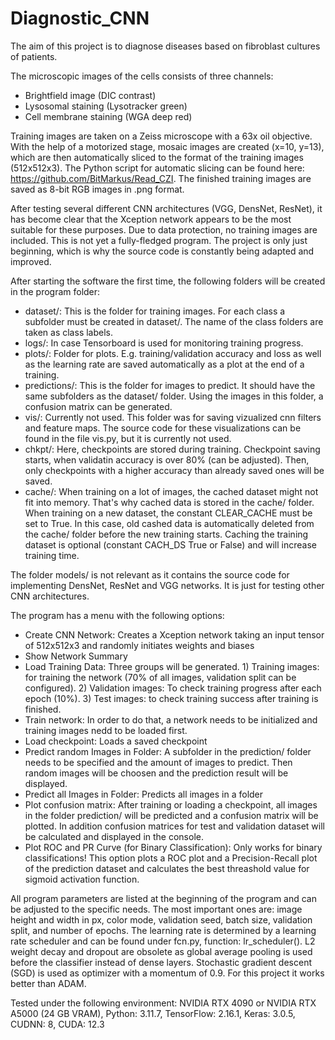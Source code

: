 # Diagnostic_CNN

The aim of this project is to diagnose diseases based on fibroblast cultures of patients. 

The microscopic images of the cells consists of three channels:
- Brightfield image (DIC contrast)
- Lysosomal staining (Lysotracker green)
- Cell membrane staining (WGA deep red)

Training images are taken on a Zeiss microscope with a 63x oil objective. With the help of a motorized stage, mosaic images are created (x=10, y=13), which are then automatically sliced to the format of the training images (512x512x3). The Python script for automatic slicing can be found here: https://github.com/BitMarkus/Read_CZI. The finished training images are saved as 8-bit RGB images in .png format.

After testing several different CNN architectures (VGG, DensNet, ResNet), it has become clear that the Xception network appears to be the most suitable for these purposes. Due to data protection, no training images are included. This is not yet a fully-fledged program. The project is only just beginning, which is why the source code is constantly being adapted and improved.

After starting the software the first time, the following folders will be created in the program folder:
- dataset/: This is the folder for training images. For each class a subfolder must be created in dataset/. The name of the class folders are taken as class labels.
- logs/: In case Tensorboard is used for monitoring training progress.
- plots/: Folder for plots. E.g. training/validation accuracy and loss as well as the learning rate are saved automatically as a plot at the end of a training.
- predictions/: This is the folder for images to predict. It should have the same subfolders as the dataset/ folder. Using the images in this folder, a confusion matrix can be generated.
- vis/: Currently not used. This folder was for saving vizualized cnn filters and feature maps. The source code for these visualizations can be found in the file vis.py, but it is currently not used.
- chkpt/: Here, checkpoints are stored during training. Checkpoint saving starts, when validatin accuracy is over 80% (can be adjusted). Then, only checkpoints with a higher accuracy than already saved ones will be saved.
- cache/: When training on a lot of images, the cached dataset might not fit into memory. That's why cached data is stored in the cache/ folder. When training on a new dataset, the constant CLEAR_CACHE must be set to True. In this case, old cashed data is automatically deleted from the cache/ folder before the new training starts. Caching the training dataset is optional (constant CACH_DS True or False) and will increase training time.

The folder models/ is not relevant as it contains the source code for implementing DensNet, ResNet and VGG networks. It is just for testing other CNN architectures.

The program has a menu with the following options:
- Create CNN Network: Creates a Xception network taking an input tensor of 512x512x3 and randomly initiates weights and biases
- Show Network Summary
- Load Training Data: Three groups will be generated. 1) Training images: for training the network (70% of all images, validation split can be configured). 2) Validation images: To check training progress after each epoch (10%). 3) Test images: to check training success after training is finished.
- Train network: In order to do that, a network needs to be initialized and training images nedd to be loaded first.
- Load checkpoint: Loads a saved checkpoint
- Predict random Images in Folder: A subfolder in the prediction/ folder needs to be specified and the amount of images to predict. Then random images will be choosen and the prediction result will be displayed.
- Predict all Images in Folder: Predicts all images in a folder
- Plot confusion matrix: After training or loading a checkpoint, all images in the folder prediction/ will be predicted and a confusion matrix will be plotted. In addition confusion matrices for test and validation dataset will be calculated and displayed in the console.
- Plot ROC and PR Curve (for Binary Classification): Only works for binary classifications! This option plots a ROC plot and a Precision-Recall plot of the prediction dataset and calculates the best threashold value for sigmoid activation function. 

All program parameters are listed at the beginning of the program and can be adjusted to the specific needs. The most important ones are: image height and width in px, color mode, validation seed, batch size, validation split, and number of epochs. The learning rate is determined by a learning rate scheduler and can be found under fcn.py, function: lr_scheduler(). L2 weight decay and dropout are obsolete as global average pooling is used before the classifier instead of dense layers. Stochastic gradient descent (SGD) is used as optimizer with a momentum of 0.9. For this project it works better than ADAM.

Tested under the following environment:
NVIDIA RTX 4090 or NVIDIA RTX A5000 (24 GB VRAM),
Python:  3.11.7,
TensorFlow:  2.16.1,
Keras:  3.0.5, 
CUDNN:  8,
CUDA:  12.3